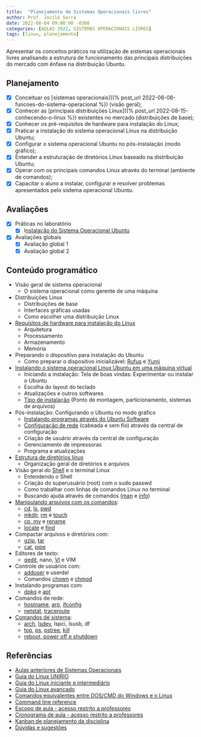 ```yaml
---
title:  "Planejamento de Sistemas Operacionais livres"
author: Prof. Jocilé Serra
date: 2022-08-04 09:00:00 -0300
categories: [AULAS 2022, SISTEMAS OPERACIONAIS LIVRES]
tags: [linux, planejamento]
---
```

Apresentar os conceitos práticos na utilização de sistemas operacionais livres analisando a estrutura de funcionamento das principais distribuições do mercado com ênfase na distribuição
Ubuntu.

## Planejamento

* [x] Conceituar os [sistemas operacionais]({% post_url 2022-08-08-funcoes-do-sistema-operacional %}) (visão geral);
* [x] Conhecer as [principais distribuições Linux]({% post_url 2022-08-15-conhecendo-o-linux %}) existentes no mercado (distribuições de base);
* [x] Conhecer os pré-requisitos de hardware para instalação do Linux;
* [x] Praticar a instalação do sistema operacional Linux na distribuição Ubuntu;
* [x] Configurar o sistema operacional Ubuntu no pós-instalação (modo gráfico);
* [x] Entender a estruturação de diretórios Linux baseado na distribuição Ubuntu;
* [x] Operar com os principais comandos Linux através do terminal (ambiente de comandos);
* [x] Capacitar o aluno a instalar, configurar e resolver problemas apresentados pelo sistema operacional Ubuntu.

## Avaliações

* [x] Práticas no laboratório
  * [x] I[nstalação do Sistema Operacional Ubuntu](https://fiodevida.com/como-instalar-o-ubuntu-linux-no-windows-10-com-o-virtualbox/)
* [x] Avaliações globais
  * [x] Avaliação global 1
  * [x] Avaliação global 2

## Conteúdo programático

* Visão geral de sistema operacional
  * O sistema operacional como gerente de uma máquina
* Distribuições Linux
  * Distribuições de base
  * Interfaces gráficas usadas
  * Como escolher uma distribuição Linux
* [Requisitos de hardware para instalação do Linux](https://sempreupdate.com.br/requisitos-de-sistema-do-ubuntu-linux)
  * Arquitetura
  * Processamento
  * Armazenamento
  * Memória
* Preparando o dispositivo para instalação do Ubuntu
  * Como preparar o dispositivo inicializável: [Rufus](https://www.profissionaisti.com.br/como-criar-um-usb-bootavel-com-o-programa-rufus/) e [Yumi](https://br.ccm.net/faq/21234-criar-um-pen-drive-usb-multiboot-com-o-yumi-multiboot-usb-creator)
* [Instalando o sistema operacional Linux Ubuntu em uma máquina virtual](https://fiodevida.com/como-instalar-o-ubuntu-linux-no-windows-10-com-o-virtualbox/)
  * Iniciando a instalação: Tela de boas vindas: Experimentar ou instalar o Ubuntu
  * Escolha do layout do teclado
  * Atualizações e outros softwares
  * [Tipo de instalação](https://www.blogopcaolinux.com.br/2022/04/Guia-instalacao-Ubuntu-22-04-LTS-Jammy-Jellyfish.html) (Ponto de montagem, particionamento, sistemas de arquivos)
* Pós-instalação: Configurando o Ubuntu no modo gráfico
  * [Instalando programas através do Ubuntu Software](https://www.blogopcaolinux.com.br/2022/04/Guia-pos-instalacao-Ubuntu-22-04-LTS-Jammy-Jellyfish.html)
  * [Configuração de rede](https://pt.wikihow.com/Configurar-a-Rede-no-Ubuntu) (cabeada e sem fio) através da central de configuração
  * Criação de usuário através da central de configuração
  * Gerenciamento de impressoras
  * Programa e atualizações
* [Estrutura de diretórios linux](https://help.ubuntu.com/kubuntu/desktopguide/pt_BR/directories-file-systems.html)
  * Organização geral de diretórios e arquivos
* Visão geral do [Shell](https://guialinux.uniriotec.br/shell/) e o terminal Linux
  * Entendendo o Shell
  * Criação do superusuário (root) com o sudo passwd
  * Como trabalhar com linhas de comandos Linux no terminal
  * Buscando ajuda através de comandos ([man](https://guialinux.uniriotec.br/shell/) e [info](https://guialinux.uniriotec.br/info/))
* [Manipulando arquivos com os comandos](https://pt.wikibooks.org/wiki/Guia_do_Linux/Iniciante%2BIntermedi%C3%A1rio/Comandos_para_manipula%C3%A7%C3%A3o_de_Arquivos/cp):
  * [cd](https://guialinux.uniriotec.br/cd/), [ls](https://guialinux.uniriotec.br/ls/), [pwd](https://www.linuxforce.com.br/comandos-linux/comandos-linux-comando-pwd/)
  * [mkdir](https://www.certificacaolinux.com.br/comando-linux-mkdir/), [rm](https://www.certificacaolinux.com.br/comando-linux-rm/) e [touch](https://www.hostinger.com.br/tutoriais/comando-touch-linux)
  * [cp, mv](http://www.bosontreinamentos.com.br/linux/comandos-cp-e-mv-como-copiar-e-mover-arquivos-no-linux/) e [rename](https://www.linuxforce.com.br/comandos-linux/comandos-linux-comando-rename/)
  * [locate](https://guialinux.uniriotec.br/locate/) e [find](https://guialinux.uniriotec.br/find/)
* Compactar arquivos e diretórios com:
  * [gzip](https://guialinux.uniriotec.br/gzip/), [tar](https://guialinux.uniriotec.br/tar/)
  * [cat](https://guialinux.uniriotec.br/cat/), [pipe](https://pt.linuxteaching.com/article/linux_pipe_command)
* Editores de texto:
  * [gedit](https://ubunlog.com/pt/gedit-un-procesador-o-un-editor-de-codigo/), nano, [VI](https://www.vivaolinux.com.br/dica/VI-O-fantastico-editor-de-textos) e VIM
* Controle de usuários com:
  * [adduser](https://www.dicas-l.com.br/arquivo/comando_adduser_completo.php) e userdel
  * Comandos [chown](https://www.hostinger.com.br/tutoriais/comando-chown-linux) e [chmod](https://guialinux.uniriotec.br/chmod/)
* Instalando programas com:
  * [dpkg](https://www.linuxforce.com.br/comandos-linux/comandos-linux-comando-dpkg/) e [apt](https://debian-handbook.info/browse/pt-BR/stable/sect.apt-get.html)
* Comandos de rede:
  * [hostname](https://www.linuxforce.com.br/comandos-linux/comandos-linux-comando-hostname/), [arp](https://acervolima.com/comando-arp-no-linux-com-exemplos/), [ifconfig](http://www.bosontreinamentos.com.br/linux/certificacao-lpic-1/configuracao-de-rede-basica-comandos-ifconfig-e-dhclient-linux/)
  * [netstat](https://www.linuxforce.com.br/comandos-linux/comandos-linux-comando-netstat/), [traceroute](https://www.linuxforce.com.br/comandos-linux/comandos-linux-comando-traceroute/)
* [Comandos de sistema](https://canaltech.com.br/linux/conheca-6-comandos-para-gerenciar-processos-do-linux/):
  * [arch](https://www.linuxforce.com.br/comandos-linux/comandos-linux-comando-arch/), [lsdev](https://maisgeek.com/como-listar-os-dispositivos-do-seu-computador-a-partir-do-terminal-linux/#8_O_Comando_lsdev), lspci, lsusb, df
  * [top](https://www.linuxdescomplicado.com.br/2013/12/comandos-linux-dominando-o-comando-top.html), [ps](https://www.certificacaolinux.com.br/comando-linux-ps/), [pstree](https://www.linuxforce.com.br/comandos-linux/comandos-linux-comando-pstree), [kill](https://e-tinet.com/linux/comando-kill/)
  * [reboot, power off e shutdown](http://www.bosontreinamentos.com.br/linux/como-desligar-e-reiniciar-o-linux-shutdown-reboot-halt-poweroff/)

## Referências

* [Aulas anteriores de Sistemas Operacionais](https://aulas.jocile.com/redes/sistemas-operacionais-redes)
* [Guia do Linux UNIRIO](https://guialinux.uniriotec.br/)
* [Guia do Linux iniciante e intermediário](https://pt.wikibooks.org/wiki/Guia_do_Linux/Iniciante%2BIntermedi%C3%A1rio)
* [Guia do Linux avançado](https://pt.wikibooks.org/wiki/Guia_do_Linux/Avan%C3%A7ado)
* [Comandos equivalentes entre DOS/CMD do Windows e o Linux](https://pt.wikibooks.org/wiki/Guia_do_Linux/Iniciante%2BIntermedi%C3%A1rio/Migrando_do_DOS/Windows_para_o_Linux/Comandos_equivalentes_entre_DOS/CMD_do_Windows_e_o_Linux)
* [Command line reference](https://ss64.com/)
* [Escopo de aula - acesso restrito a professores](https://drive.google.com/file/d/1HlKJseD8jSv9uAduwd6fLmAmh6wwXRrX/view?usp=sharing)
* [Cronograma de aula - acesso restrito a professores](https://drive.google.com/file/d/1Xb6PqPYrXhrsqjXsYaulEo2m4Z8Hn7I6/view?usp=sharing)
* [Kanban de planejamento da disciplina](https://github.com/users/jocile/projects/10)
* [Dúvidas e sugestões](https://github.com/jocile/redes-de-computadores/discussions)
